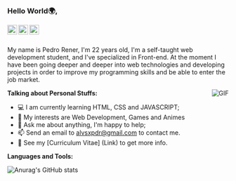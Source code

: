 ### Hello World🌍,

<a href="https://www.linkedin.com/in/pedrorener/">
  <img align="left" alt="pedrorener LinkdeIn" width="22px" src="https://cdn.jsdelivr.net/npm/simple-icons@v3/icons/linkedin.svg" />
</a>

</a>
<a href="https://www.instagram.com/alvesxpdr/">
  <img align="left" alt="alvesxpdr Instagram" width="22px" src="https://cdn.jsdelivr.net/npm/simple-icons@v3/icons/instagram.svg" />
</a>
<a href="https://www.facebook.com/pedroorener/">
  <img align="left" alt="pedroorener Facebook" width="22px" src="https://cdn.jsdelivr.net/npm/simple-icons@v3/icons/facebook.svg" />
</a>

<br />
<br />

My name is Pedro Rener, I'm 22 years old, I'm a self-taught web development student, and I've specialized in Front-end. At the moment I have been going deeper and deeper into web technologies and developing projects in order to improve my programming skills and be able to enter the job market.

  <img align="right" alt="GIF" src="https://i.pinimg.com/originals/e4/26/70/e426702edf874b181aced1e2fa5c6cde.gif" />

**Talking about Personal Stuffs:**

- 💻 I am currently learning HTML, CSS and JAVASCRIPT;
- 🤔 My interests are Web Development, Games and Animes
- 💬 Ask me about anything, I'm happy to help;
- 📫 Send an email to alvsxpdr@gmail.com to contact me.
- 📝 See my [Curriculum Vitae] (Link) to get more info.


**Languages and Tools:**  


![Anurag's GitHub stats](https://github-readme-stats.vercel.app/api?username=pedro-rener&show_icons=true&theme=dark)

<!--
**pedro-rener/pedro-rener** is a ✨ _special_ ✨ repository because its `README.md` (this file) appears on your GitHub profile.


